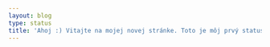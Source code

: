 ```yaml
---
layout: blog
type: status
title: 'Ahoj :) Vitajte na mojej novej stránke. Toto je môj prvý status.'
---
```


